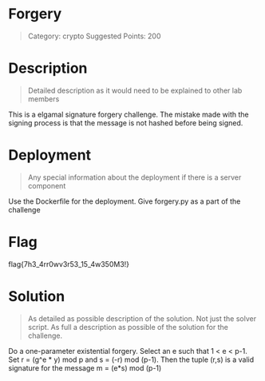 # Forgery

> Category: crypto
> Suggested Points: 200

# Description
> Detailed description as it would need to be explained to other lab members

This is a elgamal signature forgery challenge. The mistake made with the signing process is that the message is not hashed before being signed.

# Deployment
> Any special information about the deployment if there is a server component

Use the Dockerfile for the deployment. Give forgery.py as a part of the challenge

# Flag

flag{7h3_4rr0wv3r53_15_4w350M3!}

# Solution
> As detailed as possible description of the solution. Not just the solver script. As full a description as possible of the solution for the challenge.

Do a one-parameter existential forgery. Select an e such that 1 < e < p-1. Set r = (g^e * y) mod p and s = (-r) mod (p-1). Then the tuple (r,s) is a valid signature for  the message m = (e*s) mod (p-1)
